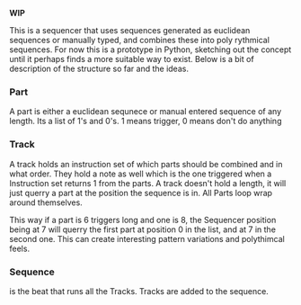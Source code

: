 __WIP__

This is a sequencer that uses sequences generated as euclidean sequences or manually typed, and combines these into poly rythmical sequences. 
For now this is a prototype in Python, sketching out the concept until it perhaps finds a more suitable way to exist.
Below is a bit of description of the structure so far and the ideas.

### Part
A part is either a euclidean sequnece or manual entered sequence of any length. 
Its a list of 1's and 0's. 1 means trigger, 0 means don't do anything


### Track
A track holds an instruction set of which parts should be combined and in what order. They hold a note as well which is the one triggered when a Instruction set returns 1 from the parts. 
A track doesn't hold a length, it will just querry a part at the position the sequence is in. All Parts loop wrap around themselves. 

This way if a part is 6 triggers long and one is 8, the Sequencer position being at 7 will querry the first part at position 0 in the list, and at 7 in the second one. 
This can create interesting pattern variations and polythimcal feels. 


### Sequence
is the beat that runs all the Tracks. Tracks are added to the sequence.
